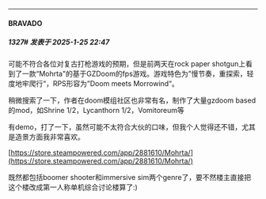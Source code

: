 ﻿
*****

####  BRAVADO  
##### 1327#       发表于 2025-1-25 22:47

可能不符合各位对复古打枪游戏的预期，但是前两天在rock paper shotgun上看到了一款“Mohrta"的基于GZDoom的fps游戏。游戏特色为”慢节奏，重探索，轻度地牢爬行“，RPS形容为”Doom meets Morrowind“。

稍微搜索了一下，作者在doom模组社区也非常有名，制作了大量gzdoom based 的mod，如Shrine 1/2，Lycanthorn 1/2，Vomitoreum等

有demo，打了一下，虽然可能不太符合大伙的口味，但我个人觉得还不错，尤其是造景方面我非常喜欢。

[https://store.steampowered.com/app/2881610/Mohrta/](https://store.steampowered.com/app/2881610/Mohrta/)

既然都包括boomer shooter和immersive sim两个genre了，要不然楼主直接把这个楼改成第一人称单机综合讨论楼算了:)

